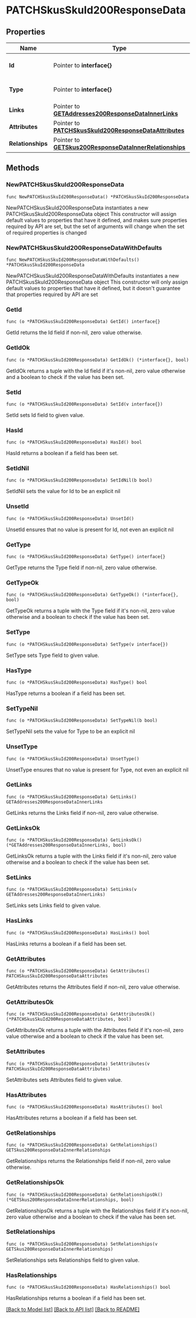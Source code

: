 # PATCHSkusSkuId200ResponseData

## Properties

Name | Type | Description | Notes
------------ | ------------- | ------------- | -------------
**Id** | Pointer to **interface{}** | The resource&#39;s id | [optional] 
**Type** | Pointer to **interface{}** | The resource&#39;s type | [optional] 
**Links** | Pointer to [**GETAddresses200ResponseDataInnerLinks**](GETAddresses200ResponseDataInnerLinks.md) |  | [optional] 
**Attributes** | Pointer to [**PATCHSkusSkuId200ResponseDataAttributes**](PATCHSkusSkuId200ResponseDataAttributes.md) |  | [optional] 
**Relationships** | Pointer to [**GETSkus200ResponseDataInnerRelationships**](GETSkus200ResponseDataInnerRelationships.md) |  | [optional] 

## Methods

### NewPATCHSkusSkuId200ResponseData

`func NewPATCHSkusSkuId200ResponseData() *PATCHSkusSkuId200ResponseData`

NewPATCHSkusSkuId200ResponseData instantiates a new PATCHSkusSkuId200ResponseData object
This constructor will assign default values to properties that have it defined,
and makes sure properties required by API are set, but the set of arguments
will change when the set of required properties is changed

### NewPATCHSkusSkuId200ResponseDataWithDefaults

`func NewPATCHSkusSkuId200ResponseDataWithDefaults() *PATCHSkusSkuId200ResponseData`

NewPATCHSkusSkuId200ResponseDataWithDefaults instantiates a new PATCHSkusSkuId200ResponseData object
This constructor will only assign default values to properties that have it defined,
but it doesn't guarantee that properties required by API are set

### GetId

`func (o *PATCHSkusSkuId200ResponseData) GetId() interface{}`

GetId returns the Id field if non-nil, zero value otherwise.

### GetIdOk

`func (o *PATCHSkusSkuId200ResponseData) GetIdOk() (*interface{}, bool)`

GetIdOk returns a tuple with the Id field if it's non-nil, zero value otherwise
and a boolean to check if the value has been set.

### SetId

`func (o *PATCHSkusSkuId200ResponseData) SetId(v interface{})`

SetId sets Id field to given value.

### HasId

`func (o *PATCHSkusSkuId200ResponseData) HasId() bool`

HasId returns a boolean if a field has been set.

### SetIdNil

`func (o *PATCHSkusSkuId200ResponseData) SetIdNil(b bool)`

 SetIdNil sets the value for Id to be an explicit nil

### UnsetId
`func (o *PATCHSkusSkuId200ResponseData) UnsetId()`

UnsetId ensures that no value is present for Id, not even an explicit nil
### GetType

`func (o *PATCHSkusSkuId200ResponseData) GetType() interface{}`

GetType returns the Type field if non-nil, zero value otherwise.

### GetTypeOk

`func (o *PATCHSkusSkuId200ResponseData) GetTypeOk() (*interface{}, bool)`

GetTypeOk returns a tuple with the Type field if it's non-nil, zero value otherwise
and a boolean to check if the value has been set.

### SetType

`func (o *PATCHSkusSkuId200ResponseData) SetType(v interface{})`

SetType sets Type field to given value.

### HasType

`func (o *PATCHSkusSkuId200ResponseData) HasType() bool`

HasType returns a boolean if a field has been set.

### SetTypeNil

`func (o *PATCHSkusSkuId200ResponseData) SetTypeNil(b bool)`

 SetTypeNil sets the value for Type to be an explicit nil

### UnsetType
`func (o *PATCHSkusSkuId200ResponseData) UnsetType()`

UnsetType ensures that no value is present for Type, not even an explicit nil
### GetLinks

`func (o *PATCHSkusSkuId200ResponseData) GetLinks() GETAddresses200ResponseDataInnerLinks`

GetLinks returns the Links field if non-nil, zero value otherwise.

### GetLinksOk

`func (o *PATCHSkusSkuId200ResponseData) GetLinksOk() (*GETAddresses200ResponseDataInnerLinks, bool)`

GetLinksOk returns a tuple with the Links field if it's non-nil, zero value otherwise
and a boolean to check if the value has been set.

### SetLinks

`func (o *PATCHSkusSkuId200ResponseData) SetLinks(v GETAddresses200ResponseDataInnerLinks)`

SetLinks sets Links field to given value.

### HasLinks

`func (o *PATCHSkusSkuId200ResponseData) HasLinks() bool`

HasLinks returns a boolean if a field has been set.

### GetAttributes

`func (o *PATCHSkusSkuId200ResponseData) GetAttributes() PATCHSkusSkuId200ResponseDataAttributes`

GetAttributes returns the Attributes field if non-nil, zero value otherwise.

### GetAttributesOk

`func (o *PATCHSkusSkuId200ResponseData) GetAttributesOk() (*PATCHSkusSkuId200ResponseDataAttributes, bool)`

GetAttributesOk returns a tuple with the Attributes field if it's non-nil, zero value otherwise
and a boolean to check if the value has been set.

### SetAttributes

`func (o *PATCHSkusSkuId200ResponseData) SetAttributes(v PATCHSkusSkuId200ResponseDataAttributes)`

SetAttributes sets Attributes field to given value.

### HasAttributes

`func (o *PATCHSkusSkuId200ResponseData) HasAttributes() bool`

HasAttributes returns a boolean if a field has been set.

### GetRelationships

`func (o *PATCHSkusSkuId200ResponseData) GetRelationships() GETSkus200ResponseDataInnerRelationships`

GetRelationships returns the Relationships field if non-nil, zero value otherwise.

### GetRelationshipsOk

`func (o *PATCHSkusSkuId200ResponseData) GetRelationshipsOk() (*GETSkus200ResponseDataInnerRelationships, bool)`

GetRelationshipsOk returns a tuple with the Relationships field if it's non-nil, zero value otherwise
and a boolean to check if the value has been set.

### SetRelationships

`func (o *PATCHSkusSkuId200ResponseData) SetRelationships(v GETSkus200ResponseDataInnerRelationships)`

SetRelationships sets Relationships field to given value.

### HasRelationships

`func (o *PATCHSkusSkuId200ResponseData) HasRelationships() bool`

HasRelationships returns a boolean if a field has been set.


[[Back to Model list]](../README.md#documentation-for-models) [[Back to API list]](../README.md#documentation-for-api-endpoints) [[Back to README]](../README.md)


